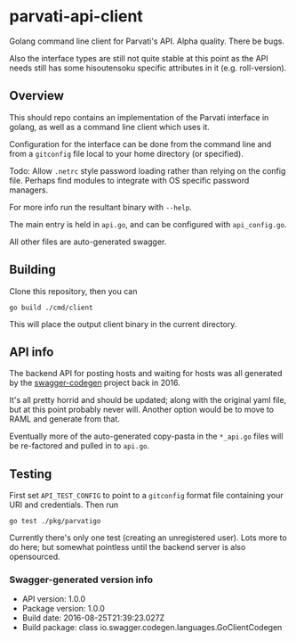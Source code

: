 # parvati-api-client
Golang command line client for Parvati's API. Alpha quality. There be bugs.

Also the interface types are still not quite stable at this point as the API
needs still has some hisoutensoku specific attributes in it (e.g. roll-version).

## Overview

This should repo contains an implementation of the Parvati interface in
golang, as well as a command line client which uses it.

Configuration for the interface can be done from the command line and
from a `gitconfig` file local to your home directory (or specified).

Todo: Allow `.netrc` style password loading rather than relying on the
config file. Perhaps find modules to integrate with OS specific password
managers.

For more info run the resultant binary with `--help`.

The main entry is held in `api.go`, and can be configured with `api_config.go`.

All other files are auto-generated swagger.

## Building

Clone this repository, then you can

`go build ./cmd/client`

This will place the output client binary in the current directory.

## API info

The backend API for posting hosts and waiting for hosts was all generated by
the [swagger-codegen](https://github.com/swagger-api/swagger-codegen) project
back in 2016.

It's all pretty horrid and should be updated; along with the original yaml file,
but at this point probably never will. Another option would be to move to RAML
and generate from that.

Eventually more of the auto-generated copy-pasta in the `*_api.go` files
will be re-factored and pulled in to `api.go`.


## Testing

First set `API_TEST_CONFIG` to point to a `gitconfig` format file containing
your URI and credentials. Then run

`go test ./pkg/parvatigo`

Currently there's only one test (creating an unregistered user). Lots more to
do here; but somewhat pointless until the backend server is also opensourced.

### Swagger-generated version info

- API version: 1.0.0
- Package version: 1.0.0
- Build date: 2016-08-25T21:39:23.027Z
- Build package: class io.swagger.codegen.languages.GoClientCodegen

